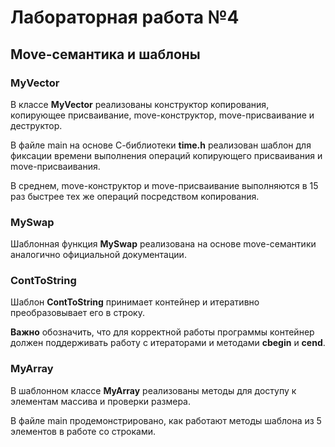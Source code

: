 # Лабораторная работа №4
## Move-семантика и шаблоны

### MyVector

В классе **MyVector** реализованы конструктор копирования, копирующее присваивание, move-конструктор, move-присваивание и деструктор.

В файле main на основе С-библиотеки **time.h** реализован шаблон для фиксации времени выполнения операций копирующего присваивания и move-присваивания.

В среднем, move-конструктор и move-присваивание выполняются в 15 раз быстрее тех же операций посредством копирования.

### MySwap

Шаблонная функция **MySwap** реализована на основе move-семантики аналогично официальной документации.

### ContToString

Шаблон **ContToString** принимает контейнер и итеративно преобразовывает его в строку. 

**Важно** обозначить, что для корректной работы программы контейнер должен поддерживать работу с итераторами и методами **cbegin** и **cend**.

### MyArray

В шаблонном классе **MyArray** реализованы методы для доступу к элементам массива и проверки размера.

В файле main продемонстрировано, как работают методы шаблона из 5 элементов в работе со строками.


